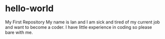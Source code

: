 # hello-world
My First Repository
My name is Ian and I am sick and tired of my current job and want to become a coder.  I have little experience in coding so please bare with me.    
